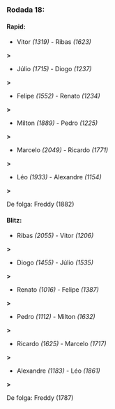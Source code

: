 ### Rodada 18:

#### Rapid:

* Vitor *(1319)*     -     Ribas *(1623)*

 **>** 
* Júlio *(1715)*     -     Diogo *(1237)*

 **>** 
* Felipe *(1552)*     -     Renato *(1234)*

 **>** 
* Milton *(1889)*     -     Pedro *(1225)*

 **>** 
* Marcelo *(2049)*     -     Ricardo *(1771)*

 **>** 
* Léo *(1933)*     -     Alexandre *(1154)*

 **>** 

De folga: Freddy (1882)

#### Blitz:

* Ribas *(2055)*     -     Vitor *(1206)*

 **>** 
* Diogo *(1455)*     -     Júlio *(1535)*

 **>** 
* Renato *(1016)*     -     Felipe *(1387)*

 **>** 
* Pedro *(1112)*     -     Milton *(1632)*

 **>** 
* Ricardo *(1625)*     -     Marcelo *(1717)*

 **>** 
* Alexandre *(1183)*     -     Léo *(1861)*

 **>** 

De folga: Freddy (1787)

